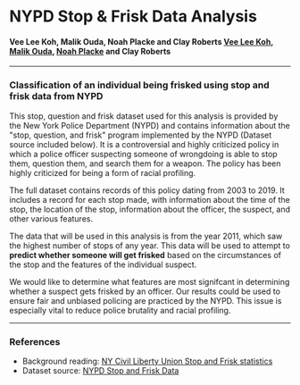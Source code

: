 # NYPD Stop & Frisk Data Analysis 
#### Vee Lee Koh, Malik Ouda, Noah Placke and Clay Roberts <a href='https://github.com/VeeLeeKoh'>Vee Lee Koh</a>, <a href='https://github.com/malikouda'>Malik Ouda</a>, <a href='https://github.com/noahplacke'>Noah Placke</a> and Clay Roberts
---
### Classification of an individual being frisked using stop and frisk data from NYPD
This stop, question and frisk dataset used for this analysis is provided by the New York Police Department (NYPD) and contains information about the "stop, question, and frisk" program implemented by the NYPD (Dataset source included below). It is a controversial and highly criticized policy in which a police officer suspecting someone of wrongdoing is able to stop them, question them, and search them for a weapon. The policy has been highly criticized for being a form of racial profiling.

The full dataset contains records of this policy dating from 2003 to 2019. It includes a record for each stop made, with information about the time of the stop, the location of the stop, information about the officer, the suspect, and other various features.

The data that will be used in this analysis is from the year 2011, which saw the highest number of stops of any year. This data will be used to attempt to **predict whether someone will get frisked** based on the circumstances of the stop and the features of the individual suspect.

We would like to determine what features are most signifcant in determining whether a suspect gets frisked by an officer. Our results could be used to ensure fair and unbiased policing are practiced by the NYPD. This issue is especially vital to reduce police brutality and racial profiling.  

---
### References
- Background reading: <a href='https://www.nyclu.org/en/stop-and-frisk-data'> NY Civil Liberty Union Stop and Frisk statistics </a>
- Dataset source: <a href='https://www1.nyc.gov/site/nypd/stats/reports-analysis/stopfrisk.page'> NYPD Stop and Frisk Data </a>
